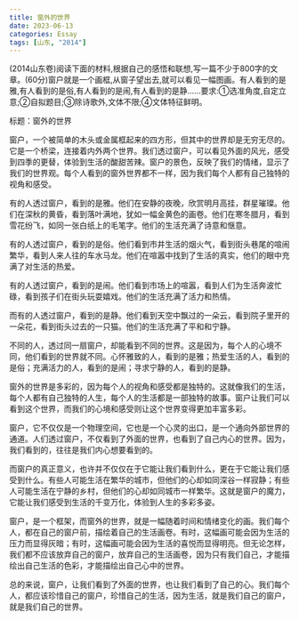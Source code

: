 ```yaml
---
title: 窗外的世界
date: 2023-06-13
categories: Essay
tags: [山东, "2014"]
---
```


(2014山东卷)阅读下面的材料,根据自己的感悟和联想,写一篇不少于800字的文章。(60分)窗户就是一个画框,从窗子望出去,就可以看见一幅图画。有人看到的是雅,有人看到的是俗,有人看到的是闹,有人看到的是静……要求:①选准角度,自定立意;②自拟题目;③除诗歌外,文体不限;④文体特征鲜明。

标题：窗外的世界

窗户，一个被简单的木头或金属框起来的四方形，但其中的世界却是无穷无尽的。它是一个桥梁，连接着内外两个世界。我们透过窗户，可以看见外面的风光，感受到四季的更替，体验到生活的酸甜苦辣。窗户的景色，反映了我们的情绪，显示了我们的世界观。每个人看到的窗外世界都不一样，因为我们每个人都有自己独特的视角和感受。

有的人透过窗户，看到的是雅。他们在安静的夜晚，欣赏明月高挂，群星璀璨。他们在深秋的黄昏，看到落叶满地，犹如一幅金黄色的画卷。他们在寒冬腊月，看到雪花纷飞，如同一张白纸上的毛笔字。他们的生活充满了诗意和惬意。

有的人透过窗户，看到的是俗。他们看到市井生活的烟火气，看到街头巷尾的喧闹繁华，看到人来人往的车水马龙。他们在喧嚣中找到了生活的真实，他们的眼中充满了对生活的热爱。

有的人透过窗户，看到的是闹。他们看到市场上的喧嚣，看到人们为生活奔波忙碌，看到孩子们在街头玩耍嬉戏。他们的生活充满了活力和热情。

而有的人透过窗户，看到的是静。他们看到天空中飘过的一朵云，看到院子里开的一朵花，看到街头过去的一只猫。他们的生活充满了平和和宁静。

不同的人，透过同一扇窗户，却能看到不同的世界。这是因为，每个人的心境不同，他们看到的世界就不同。心怀雅致的人，看到的是雅；热爱生活的人，看到的是俗；充满活力的人，看到的是闹；寻求宁静的人，看到的是静。

窗外的世界是多彩的，因为每个人的视角和感受都是独特的。这就像我们的生活，每个人都有自己独特的人生，每个人的生活都是一部独特的故事。窗户让我们可以看到这个世界，而我们的心境和感受则让这个世界变得更加丰富多彩。

窗户，它不仅仅是一个物理空间，它也是一个心灵的出口，是一个通向外部世界的通道。人们透过窗户，不仅看到了外面的世界，也看到了自己内心的世界。因为，我们看到的，往往是我们内心想要看到的。

而窗户的真正意义，也许并不仅仅在于它能让我们看到什么，更在于它能让我们感受到什么。有些人可能生活在繁华的城市，但他们的心却如同深谷一样寂静；有些人可能生活在宁静的乡村，但他们的心却如同城市一样繁华。这就是窗户的魔力，它能让我们感受到生活的千变万化，体验到人生的多彩多姿。

窗户，是一个框架，而窗外的世界，就是一幅随着时间和情绪变化的画。我们每个人，都在自己的窗户前，描绘着自己的生活画卷。有时，这幅画可能会因为生活的压力而显得灰暗；有时，这幅画可能会因为生活的喜悦而显得明亮。但无论怎样，我们都不应该放弃自己的窗户，放弃自己的生活画卷，因为只有我们自己，才能描绘出自己生活的色彩，才能描绘出自己心中的世界。

总的来说，窗户，让我们看到了外面的世界，也让我们看到了自己的心。我们每个人，都应该珍惜自己的窗户，珍惜自己的生活，因为生活，就是我们自己的窗户，就是我们自己的世界。